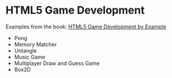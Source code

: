 # HTML5 Game Development
Examples from the book: [HTML5 Game Development by Example](https://www.amazon.com/dp/B00YSIL7SE/ref=cm_sw_r_tw_dp_x_cf77xbA5MXW38)

* Pong
* Memory Matcher
* Untangle
* Music Game
* Multiplayer Draw and Guess Game
* Box2D
